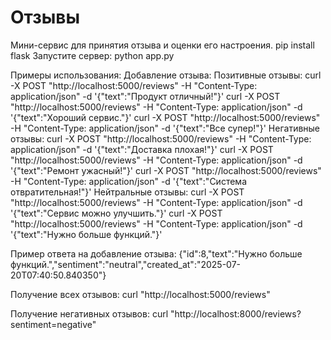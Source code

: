 # Отзывы

Мини-сервис для принятия отзыва и оценки его настроения.
pip install flask
Запустите сервер:
python app.py

Примеры использования:
Добавление отзыва:
Позитивные отзывы:
curl -X POST "http://localhost:5000/reviews" -H "Content-Type: application/json" -d '{"text":"Продукт отличный!"}'
curl -X POST "http://localhost:5000/reviews" -H "Content-Type: application/json" -d '{"text":"Хороший сервис."}'
curl -X POST "http://localhost:5000/reviews" -H "Content-Type: application/json" -d '{"text":"Все супер!"}'
Негативные отзывы:
curl -X POST "http://localhost:5000/reviews" -H "Content-Type: application/json" -d '{"text":"Доставка плохая!"}'
curl -X POST "http://localhost:5000/reviews" -H "Content-Type: application/json" -d '{"text":"Ремонт ужасный!"}'
curl -X POST "http://localhost:5000/reviews" -H "Content-Type: application/json" -d '{"text":"Система отвратительная!"}'
Нейтральные отзывы:
curl -X POST "http://localhost:5000/reviews" -H "Content-Type: application/json" -d '{"text":"Сервис можно улучшить."}'
curl -X POST "http://localhost:5000/reviews" -H "Content-Type: application/json" -d '{"text":"Нужно больше функций."}'

Пример ответа на добавление отзыва:
{"id":8,"text":"Нужно больше функций.","sentiment":"neutral","created_at":"2025-07-20T07:40:50.840350"}

Получение всех отзывов:
curl "http://localhost:5000/reviews"

Получение негативных отзывов:
curl "http://localhost:8000/reviews?sentiment=negative"
